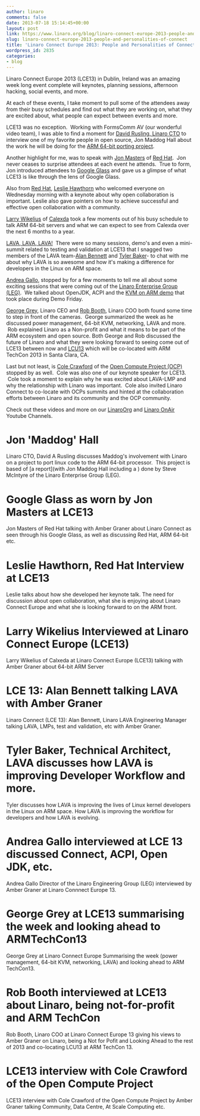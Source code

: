 ```yaml
---
author: linaro
comments: false
date: 2013-07-18 15:14:45+00:00
layout: post
link: https://www.linaro.org/blog/linaro-connect-europe-2013-people-and-personalities-of-connect/
slug: linaro-connect-europe-2013-people-and-personalities-of-connect
title: 'Linaro Connect Europe 2013: People and Personalities of Connect'
wordpress_id: 2835
categories:
- blog
---
```


Linaro Connect Europe 2013 (LCE13) in Dublin, Ireland was an amazing week long event complete will keynotes, planning sessions, afternoon hacking, social events, and more.

At each of these events, I take moment to pull some of the attendees away from their busy schedules and find out what they are working on, what they are excited about, what people can expect between events and more.

LCE13 was no exception.  Working with FormsComm AV (our wonderful video team), I was able to find a moment for [David Rusling, Linaro CTO](http://www.linaro.org/linaro-blog/2013/05/09/its-all-maddogs-fault-proclaims-david-rusling-linaro-cto/) to interview one of my favorite people in open source, Jon Maddog Hall about the work he will be doing for the [ARM 64-bit porting project](http://youtu.be/W7fwu4t5Gtc).

Another highlight for me, was to speak with [Jon Masters](https://plus.google.com/106265217227408958782/posts) of [Red Hat](http://www.redhat.com/).  Jon never ceases to surprise attendees at each event he attends.  True to form, Jon introduced attendees to [Google Glass](http://www.google.com/glass/start/) and gave us a glimpse of what LCE13 is like through the lens of Google Glass.

Also from [Red Hat](http://www.redhat.com/), [Leslie Hawthorn](https://www.google.com/url?sa=t&rct=j&q=&esrc=s&source=web&cd=1&cad=rja&ved=0CCwQFjAA&url=http%3A%2F%2Fhawthornlandings.org%2F&ei=vQLoUe7kH9Ww4AOimYDoBQ&usg=AFQjCNGR-S4V1kzg4BbKOHea-IQU_5WreQ&sig2=sGKCFVT0t9ChkMW5auaNyw&bvm=bv.49478099,d.dmg) who welcomed everyone on Wednesday morning with a keynote about why open collaboration is important. Leslie also gave pointers on how to achieve successful and effective open collaboration with a community.

[Larry Wikelius](http://www.calxeda.com/company/management/) of [Calexda](http://www.calxeda.com/) took a few moments out of his busy schedule to talk ARM 64-bit servers and what we can expect to see from Calexda over the next 6 months to a year.

[LAVA, LAVA, LAVA!](http://www.linaro.org/engineering/engineering-groups/validation)  There were so many sessions, demo's and even a mini-summit related to testing and validation at LCE13 that I snagged two members of the LAVA team-[Alan Bennett](http://www.linaro.org/linux-on-arm/meet-the-team/alan-bennett/) and [Tyler Baker](http://www.linaro.org/linux-on-arm/meet-the-team/tyler-baker/)- to chat with me about why LAVA is so awesome and how it's making a difference for developers in the Linux on ARM space.

[Andrea Gallo](http://www.linaro.org/linux-on-arm/meet-the-team/andrea-gallo/), stopped by for a few moments to tell me all about some exciting sessions that were coming out of the [Linaro Enterprise Group (LEG)](http://www.linaro.org/engineering/engineering-groups/leg).  We talked about OpenJDK, ACPI and the [KVM on ARM demo](http://www.linaro.org/news/linaro-connect-europe-2013-lce13-to-host-first-demonstration-of-kvm-on-appliedmicros-arm-64bit-hardware/en/) that took place during Demo Friday.

[George Grey](http://www.linaro.org/linux-on-arm/meet-the-team/george-grey/), Linaro CEO and [Rob Booth](http://www.linaro.org/linux-on-arm/meet-the-team/rob-booth/), Linaro COO both found some time to step in front of the cameras.  George summarized the week as he discussed power management, 64-bit KVM, networking, LAVA and more.  Rob explained Linaro as a Non-profit and what it means to be part of the ARM ecosystem and open source. Both George and Rob discussed the future of Linaro and what they were looking forward to seeing come out of LCE13 between now and [LCU13](http://www.linaro.org/connect-lcu13) which will be co-located with ARM TechCon 2013 in Santa Clara, CA.

Last but not least, is [Cole Crawford](http://www.opencompute.org/2012/11/16/cole-crawford-joins-the-foundation-as-coo/) of the [Open Compute Project (OCP)](http://www.opencompute.org/) stopped by as well.  Cole was also one of our keynote speaker for LCE13.  Cole took a moment to explain why he was excited about LAVA-LMP and why the relationship with Linaro was important.  Cole also invited Linaro Connect to co-locate with OCPs summits and hinted at the collaboration efforts between Linaro and its community and the OCP community.

Check out these videos and more on our [LinaroOrg](http://www.youtube.com/user/LinaroOrg) and [Linaro OnAir](http://www.youtube.com/user/LinaroOnAir) Youtube Channels.


# 




# Jon 'Maddog' Hall




Linaro CTO, David A Rusling discusses Maddog's involvement with Linaro on a project to port linux code to the ARM 64-bit processor.  This project is based of [a report](with Jon Maddog Hall including a ) done by Steve McIntyre of the Linaro Enterprise Group (LEG).


# Google Glass as worn by Jon Masters at LCE13




Jon Masters of Red Hat talking with Amber Graner about Linaro Connect as seen through his Google Glass, as well as discussing Red Hat, ARM 64-bit etc.


# Leslie Hawthorn, Red Hat Interview at LCE13



Leslie talks about how she developed her keynote talk. The need for discussion about open collaboration, what she is enjoying about Linaro Connect Europe and what she is looking forward to on the ARM front.


# Larry Wikelius Interviewed at Linaro Connect Europe (LCE13)




Larry Wikelius of Calxeda at Linaro Connect Europe (LCE13) talking with Amber Graner about 64-bit ARM Server


# LCE 13: Alan Bennett talking LAVA with Amber Graner




Linaro Connect (LCE 13): Alan Bennett, Linaro LAVA Engineering Manager talking LAVA, LMPs, test and validation, etc with Amber Graner.


# Tyler Baker, Technical Architect, LAVA discusses how LAVA is improving Developer Workflow and more.




Tyler discusses how LAVA is improving the lives of Linux kernel developers in the Linux on ARM space. How LAVA is improving the workflow for developers and how LAVA is evolving.


# Andrea Gallo interviewed at LCE 13 discussed Connect, ACPI, Open JDK, etc.



Andrea Gallo Director of the Linaro Engineering Group (LEG) interviewed by Amber Graner at Linaro Connnect Europe 13.


# George Grey at LCE13 summarising the week and looking ahead to ARMTechCon13



George Grey at Linaro Connect Europe Summarising the week (power management, 64-bit KVM, networking, LAVA) and looking ahead to ARM TechCon13.


# Rob Booth interviewed at LCE13 about Linaro, being not-for-profit and ARM TechCon



Rob Booth, Linaro COO at Linaro Connect Europe 13 giving his views to Amber Graner on Linaro, being a Not for Pofit and Looking Ahead to the rest of 2013 and co-locating LCU13 at ARM TechCon 13.


# LCE13 interview with Cole Crawford of the Open Compute Project




LCE13 interview with Cole Crawford of the Open Compute Project by Amber Graner talking Community, Data Centre, At Scale Computing etc.
